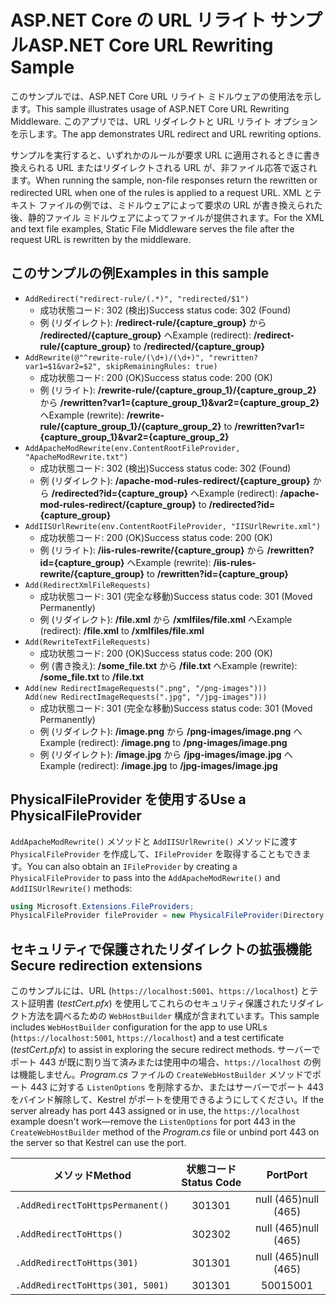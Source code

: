 # <a name="aspnet-core-url-rewriting-sample"></a><span data-ttu-id="96424-101">ASP.NET Core の URL リライト サンプル</span><span class="sxs-lookup"><span data-stu-id="96424-101">ASP.NET Core URL Rewriting Sample</span></span>

<span data-ttu-id="96424-102">このサンプルでは、ASP.NET Core URL リライト ミドルウェアの使用法を示します。</span><span class="sxs-lookup"><span data-stu-id="96424-102">This sample illustrates usage of ASP.NET Core URL Rewriting Middleware.</span></span> <span data-ttu-id="96424-103">このアプリでは、URL リダイレクトと URL リライト オプションを示します。</span><span class="sxs-lookup"><span data-stu-id="96424-103">The app demonstrates URL redirect and URL rewriting options.</span></span>

<span data-ttu-id="96424-104">サンプルを実行すると、いずれかのルールが要求 URL に適用されるときに書き換えられる URL またはリダイレクトされる URL が、非ファイル応答で返されます。</span><span class="sxs-lookup"><span data-stu-id="96424-104">When running the sample, non-file responses return the rewritten or redirected URL when one of the rules is applied to a request URL.</span></span> <span data-ttu-id="96424-105">XML とテキスト ファイルの例では、ミドルウェアによって要求の URL が書き換えられた後、静的ファイル ミドルウェアによってファイルが提供されます。</span><span class="sxs-lookup"><span data-stu-id="96424-105">For the XML and text file examples, Static File Middleware serves the file after the request URL is rewritten by the middleware.</span></span>

## <a name="examples-in-this-sample"></a><span data-ttu-id="96424-106">このサンプルの例</span><span class="sxs-lookup"><span data-stu-id="96424-106">Examples in this sample</span></span>

* `AddRedirect("redirect-rule/(.*)", "redirected/$1")`
  - <span data-ttu-id="96424-107">成功状態コード: 302 (検出)</span><span class="sxs-lookup"><span data-stu-id="96424-107">Success status code: 302 (Found)</span></span>
  - <span data-ttu-id="96424-108">例 (リダイレクト): **/redirect-rule/{capture_group}** から **/redirected/{capture_group}** へ</span><span class="sxs-lookup"><span data-stu-id="96424-108">Example (redirect): **/redirect-rule/{capture_group}** to **/redirected/{capture_group}**</span></span>
* `AddRewrite(@"^rewrite-rule/(\d+)/(\d+)", "rewritten?var1=$1&var2=$2", skipRemainingRules: true)`
  - <span data-ttu-id="96424-109">成功状態コード: 200 (OK)</span><span class="sxs-lookup"><span data-stu-id="96424-109">Success status code: 200 (OK)</span></span>
  - <span data-ttu-id="96424-110">例 (リライト): **/rewrite-rule/{capture_group_1}/{capture_group_2}** から **/rewritten?var1={capture_group_1}&var2={capture_group_2}** へ</span><span class="sxs-lookup"><span data-stu-id="96424-110">Example (rewrite): **/rewrite-rule/{capture_group_1}/{capture_group_2}** to **/rewritten?var1={capture_group_1}&var2={capture_group_2}**</span></span>
* `AddApacheModRewrite(env.ContentRootFileProvider, "ApacheModRewrite.txt")`
  - <span data-ttu-id="96424-111">成功状態コード: 302 (検出)</span><span class="sxs-lookup"><span data-stu-id="96424-111">Success status code: 302 (Found)</span></span>
  - <span data-ttu-id="96424-112">例 (リダイレクト): **/apache-mod-rules-redirect/{capture_group}** から **/redirected?id={capture_group}** へ</span><span class="sxs-lookup"><span data-stu-id="96424-112">Example (redirect): **/apache-mod-rules-redirect/{capture_group}** to **/redirected?id={capture_group}**</span></span>
* `AddIISUrlRewrite(env.ContentRootFileProvider, "IISUrlRewrite.xml")`
  - <span data-ttu-id="96424-113">成功状態コード: 200 (OK)</span><span class="sxs-lookup"><span data-stu-id="96424-113">Success status code: 200 (OK)</span></span>
  - <span data-ttu-id="96424-114">例 (リライト): **/iis-rules-rewrite/{capture_group}** から **/rewritten?id={capture_group}** へ</span><span class="sxs-lookup"><span data-stu-id="96424-114">Example (rewrite): **/iis-rules-rewrite/{capture_group}** to **/rewritten?id={capture_group}**</span></span>
* `Add(RedirectXmlFileRequests)`
  - <span data-ttu-id="96424-115">成功状態コード: 301 (完全な移動)</span><span class="sxs-lookup"><span data-stu-id="96424-115">Success status code: 301 (Moved Permanently)</span></span>
  - <span data-ttu-id="96424-116">例 (リダイレクト): **/file.xml** から **/xmlfiles/file.xml** へ</span><span class="sxs-lookup"><span data-stu-id="96424-116">Example (redirect): **/file.xml** to **/xmlfiles/file.xml**</span></span>
* `Add(RewriteTextFileRequests)`
  - <span data-ttu-id="96424-117">成功状態コード: 200 (OK)</span><span class="sxs-lookup"><span data-stu-id="96424-117">Success status code: 200 (OK)</span></span>
  - <span data-ttu-id="96424-118">例 (書き換え): **/some_file.txt** から **/file.txt** へ</span><span class="sxs-lookup"><span data-stu-id="96424-118">Example (rewrite): **/some_file.txt** to **/file.txt**</span></span>
* `Add(new RedirectImageRequests(".png", "/png-images")))`<br>`Add(new RedirectImageRequests(".jpg", "/jpg-images")))`
  - <span data-ttu-id="96424-119">成功状態コード: 301 (完全な移動)</span><span class="sxs-lookup"><span data-stu-id="96424-119">Success status code: 301 (Moved Permanently)</span></span>
  - <span data-ttu-id="96424-120">例 (リダイレクト): **/image.png** から **/png-images/image.png** へ</span><span class="sxs-lookup"><span data-stu-id="96424-120">Example (redirect): **/image.png** to **/png-images/image.png**</span></span>
  - <span data-ttu-id="96424-121">例 (リダイレクト): **/image.jpg** から **/jpg-images/image.jpg** へ</span><span class="sxs-lookup"><span data-stu-id="96424-121">Example (redirect): **/image.jpg** to **/jpg-images/image.jpg**</span></span>

## <a name="use-a-physicalfileprovider"></a><span data-ttu-id="96424-122">PhysicalFileProvider を使用する</span><span class="sxs-lookup"><span data-stu-id="96424-122">Use a PhysicalFileProvider</span></span>

<span data-ttu-id="96424-123">`AddApacheModRewrite()` メソッドと `AddIISUrlRewrite()` メソッドに渡す `PhysicalFileProvider` を作成して、`IFileProvider` を取得することもできます。</span><span class="sxs-lookup"><span data-stu-id="96424-123">You can also obtain an `IFileProvider` by creating a `PhysicalFileProvider` to pass into the `AddApacheModRewrite()` and `AddIISUrlRewrite()` methods:</span></span>

```csharp
using Microsoft.Extensions.FileProviders;
PhysicalFileProvider fileProvider = new PhysicalFileProvider(Directory.GetCurrentDirectory());
```

## <a name="secure-redirection-extensions"></a><span data-ttu-id="96424-124">セキュリティで保護されたリダイレクトの拡張機能</span><span class="sxs-lookup"><span data-stu-id="96424-124">Secure redirection extensions</span></span>

<span data-ttu-id="96424-125">このサンプルには、URL (`https://localhost:5001`、`https://localhost`) とテスト証明書 (*testCert.pfx*) を使用してこれらのセキュリティ保護されたリダイレクト方法を調べるための `WebHostBuilder` 構成が含まれています。</span><span class="sxs-lookup"><span data-stu-id="96424-125">This sample includes `WebHostBuilder` configuration for the app to use URLs (`https://localhost:5001`, `https://localhost`) and a test certificate (*testCert.pfx*) to assist in exploring the secure redirect methods.</span></span> <span data-ttu-id="96424-126">サーバーでポート 443 が既に割り当て済みまたは使用中の場合、`https://localhost` の例は機能しません。*Program.cs* ファイルの `CreateWebHostBuilder` メソッドでポート 443 に対する `ListenOptions` を削除するか、またはサーバーでポート 443 をバインド解除して、Kestrel がポートを使用できるようにしてください。</span><span class="sxs-lookup"><span data-stu-id="96424-126">If the server already has port 443 assigned or in use, the `https://localhost` example doesn't work&mdash;remove the `ListenOptions` for port 443 in the `CreateWebHostBuilder` method of the *Program.cs* file or unbind port 443 on the server so that Kestrel can use the port.</span></span>

| <span data-ttu-id="96424-127">メソッド</span><span class="sxs-lookup"><span data-stu-id="96424-127">Method</span></span>                           | <span data-ttu-id="96424-128">状態コード</span><span class="sxs-lookup"><span data-stu-id="96424-128">Status Code</span></span> |    <span data-ttu-id="96424-129">Port</span><span class="sxs-lookup"><span data-stu-id="96424-129">Port</span></span>    |
| -------------------------------- | :---------: | :--------: |
| `.AddRedirectToHttpsPermanent()` |     <span data-ttu-id="96424-130">301</span><span class="sxs-lookup"><span data-stu-id="96424-130">301</span></span>     | <span data-ttu-id="96424-131">null (465)</span><span class="sxs-lookup"><span data-stu-id="96424-131">null (465)</span></span> |
| `.AddRedirectToHttps()`          |     <span data-ttu-id="96424-132">302</span><span class="sxs-lookup"><span data-stu-id="96424-132">302</span></span>     | <span data-ttu-id="96424-133">null (465)</span><span class="sxs-lookup"><span data-stu-id="96424-133">null (465)</span></span> |
| `.AddRedirectToHttps(301)`       |     <span data-ttu-id="96424-134">301</span><span class="sxs-lookup"><span data-stu-id="96424-134">301</span></span>     | <span data-ttu-id="96424-135">null (465)</span><span class="sxs-lookup"><span data-stu-id="96424-135">null (465)</span></span> |
| `.AddRedirectToHttps(301, 5001)` |     <span data-ttu-id="96424-136">301</span><span class="sxs-lookup"><span data-stu-id="96424-136">301</span></span>     |    <span data-ttu-id="96424-137">5001</span><span class="sxs-lookup"><span data-stu-id="96424-137">5001</span></span>    |
